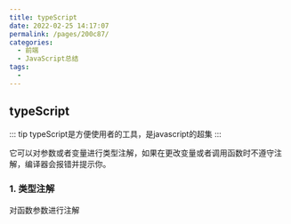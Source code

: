 ```yaml
---
title: typeScript
date: 2022-02-25 14:17:07
permalink: /pages/200c87/
categories:
  - 前端
  - JavaScript总结
tags:
  - 
---
```

## typeScript

::: tip
typeScript是方便使用者的工具，是javascript的超集
:::

它可以对参数或者变量进行类型注解，如果在更改变量或者调用函数时不遵守注解，编译器会报错并提示你。

### 1. 类型注解

对函数参数进行注解


